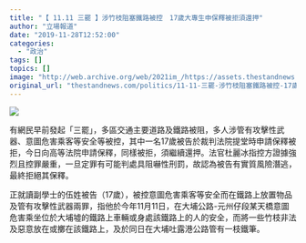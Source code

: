 ```yaml
---
title: "【 11.11 三罷 】涉竹枝阻塞鐵路被控　17歲大專生申保釋被拒須還押"
author: "立場報道"
date: "2019-11-28T12:52:00"
categories:
  - "政治"
tags: []
topics: []
image: "http://web.archive.org/web/2021im_/https://assets.thestandnews.com/media/photos/75557355_2604742536278017_7119945974398582784_o_yz4mm_1200x0_9fGUv_RMmLij6.png"
original_url: "thestandnews.com/politics/11-11-三罷-涉竹枝阻塞鐵路被控-17歲大專生申保釋被拒須還押"
---
```

![](http://web.archive.org/web/2021im_/https://assets.thestandnews.com/media/photos/75557355_2604742536278017_7119945974398582784_o_yz4mm_1200x0_9fGUv_RMmLij6.png)

有網民早前發起「三罷」，多區交通主要道路及鐵路被阻，多人涉管有攻擊性武器、意圖危害乘客等安全等被控，其中一名17歲被告於裁判法院提堂時申請保釋被拒，今日向高等法院申請保釋，同樣被拒，須繼續還押。法官杜麗冰指控方證據強烈且控罪嚴重，一旦定罪有可能判處具阻嚇性刑罰，故認為被告有實質風險潛逃，最終拒絕其保釋。

正就讀副學士的伍姓被告（17歲），被控意圖危害乘客等安全而在鐵路上放置物品及管有攻擊性武器兩罪，指他於今年11月11日，在大埔公路-元州仔段某天橋意圖危害乘坐位於大埔墟的鐵路上車輛或身處該鐵路上的人的安全，而將一些竹枝非法及惡意放在或擲在該鐵路上，及於同日在大埔吐露港公路管有一枝鐵筆。
